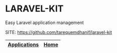 # LARAVEL-KIT
 
 Easy Laravel application management
 
 SITE: https://github.com/tarequemdhanif/laravel-kit

 | [Applications](https://portable-linux-apps.github.io/apps.html) | [Home](https://portable-linux-apps.github.io)
 | --- | --- |
